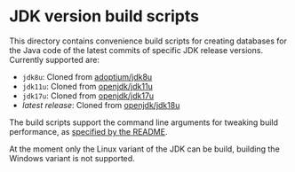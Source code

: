 # JDK version build scripts
This directory contains convenience build scripts for creating databases for the Java code of the latest commits of specific JDK release versions. Currently supported are:
- `jdk8u`: Cloned from [adoptium/jdk8u](https://github.com/adoptium/jdk8u)
- `jdk11u`: Cloned from [openjdk/jdk11u](https://github.com/openjdk/jdk11u)
- `jdk17u`: Cloned from [openjdk/jdk17u](https://github.com/openjdk/jdk17u)
- _latest release_: Cloned from [openjdk/jdk18u](https://github.com/openjdk/jdk18u)

The build scripts support the command line arguments for tweaking build performance, as [specified by the README](/README.md#build-configuration).

At the moment only the Linux variant of the JDK can be build, building the Windows variant is not supported.
